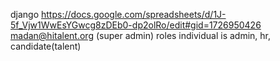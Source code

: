 django
https://docs.google.com/spreadsheets/d/1J-5f_Vjw1WwEsYGwcg8zDEb0-dp2olRo/edit#gid=1726950426
madan@hitalent.org (super admin)
roles
individual is admin, hr, candidate(talent)